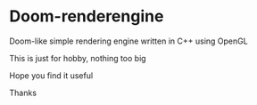 # Doom-renderengine

Doom-like simple rendering engine written in C++ using OpenGL

This is just for hobby, nothing too big

Hope you find it useful 

Thanks
